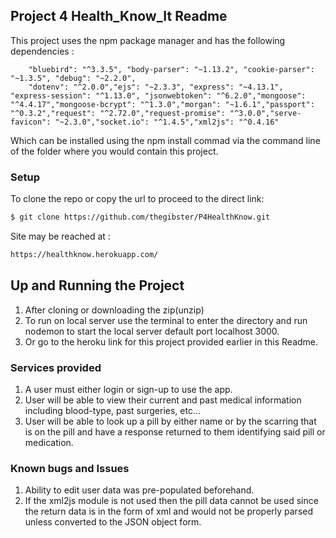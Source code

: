 ## Project 4 Health_Know_It Readme
 
 This project uses the npm package manager and has the following dependencies :
```
    "bluebird": "^3.3.5", "body-parser": "~1.13.2", "cookie-parser": "~1.3.5", "debug": "~2.2.0",
    "dotenv": "^2.0.0","ejs": "~2.3.3", "express": "~4.13.1", "express-session": "^1.13.0", "jsonwebtoken": "^6.2.0","mongoose": "^4.4.17","mongoose-bcrypt": "^1.3.0","morgan": "~1.6.1","passport": "^0.3.2","request": "^2.72.0","request-promise": "^3.0.0","serve-favicon": "~2.3.0","socket.io": "^1.4.5","xml2js": "^0.4.16"
```
Which can be installed using the npm install commad via the command line of the folder where you would contain this project.

### Setup

To clone the repo or copy the url to proceed to the direct link:
```sh
$ git clone https://github.com/thegibster/P4HealthKnow.git
```
Site may be reached at :
```sh
https://healthknow.herokuapp.com/
```
## Up and Running the Project
1. After cloning or downloading the zip(unzip)
2. To run on local server use the terminal to enter the directory and run nodemon to start the local server default port localhost 3000.
3. Or go to the heroku link for this project provided earlier in this Readme.

### Services provided
1. A user must either login or sign-up to use the app.
2. User will be able to view their current and past medical information including blood-type, past surgeries, etc... 
3. User will be able to look up a pill by either name or by the scarring that is on the pill and have a response returned to them identifying said pill or medication. 


### Known bugs and Issues
1. Ability to edit user data was pre-populated beforehand.
2. If the xml2js module is not used then the pill data cannot be used since the return data is in the form of xml and would not be properly parsed unless converted to the JSON object form.
